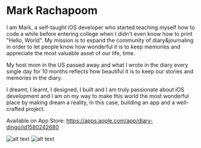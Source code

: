 # Mark Rachapoom

I am Mark, a self-taught iOS developer who started teaching myself how to code a while before entering college when I didn't even know how to print "Hello, World". My mission is to expand the community of diary&journaling in order to let people know how wonderful it is to keep memories and appreciate the most valuable asset of our life, time.

My host mom in the US passed away and what I wrote in the diary every single day for 10 months reflects how beautiful it is to keep our stories and memories in the diary.

I dreamt, I learnt, I designed, I built and I am truly passionate about iOS development and I am on my way to make this world the most wonderful place by making dream a reality, in this case, building an app and a well-crafted project.

Available on App Store: https://apps.apple.com/app/diary-dingo/id1580242680

![alt text](https://polywork-production.imgix.net/jcj97s3zhzk4363mx9oceuxm1fyr?ixlib=rails-4.2.0&w=4096&auto=format&dpr=1&q=75)
![alt text](https://pbs.twimg.com/media/E_51M0XUUBghc5y?format=jpg&name=4096x4096)
